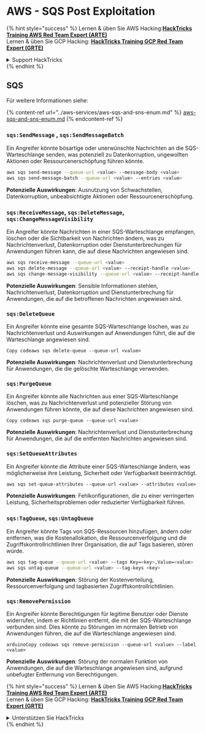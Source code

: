 # AWS - SQS Post Exploitation

{% hint style="success" %}
Lernen & üben Sie AWS Hacking:<img src="../../../.gitbook/assets/image (1) (1) (1) (1).png" alt="" data-size="line">[**HackTricks Training AWS Red Team Expert (ARTE)**](https://training.hacktricks.xyz/courses/arte)<img src="../../../.gitbook/assets/image (1) (1) (1) (1).png" alt="" data-size="line">\
Lernen & üben Sie GCP Hacking: <img src="../../../.gitbook/assets/image (2) (1).png" alt="" data-size="line">[**HackTricks Training GCP Red Team Expert (GRTE)**<img src="../../../.gitbook/assets/image (2) (1).png" alt="" data-size="line">](https://training.hacktricks.xyz/courses/grte)

<details>

<summary>Support HackTricks</summary>

* Überprüfen Sie die [**Abonnementpläne**](https://github.com/sponsors/carlospolop)!
* **Treten Sie der** 💬 [**Discord-Gruppe**](https://discord.gg/hRep4RUj7f) oder der [**Telegram-Gruppe**](https://t.me/peass) bei oder **folgen** Sie uns auf **Twitter** 🐦 [**@hacktricks\_live**](https://twitter.com/hacktricks_live)**.**
* **Teilen Sie Hacking-Tricks, indem Sie PRs an die** [**HackTricks**](https://github.com/carlospolop/hacktricks) und [**HackTricks Cloud**](https://github.com/carlospolop/hacktricks-cloud) GitHub-Repos senden.

</details>
{% endhint %}

## SQS

Für weitere Informationen siehe:

{% content-ref url="../aws-services/aws-sqs-and-sns-enum.md" %}
[aws-sqs-and-sns-enum.md](../aws-services/aws-sqs-and-sns-enum.md)
{% endcontent-ref %}

### `sqs:SendMessage` , `sqs:SendMessageBatch`

Ein Angreifer könnte bösartige oder unerwünschte Nachrichten an die SQS-Warteschlange senden, was potenziell zu Datenkorruption, ungewollten Aktionen oder Ressourcenerschöpfung führen könnte.
```bash
aws sqs send-message --queue-url <value> --message-body <value>
aws sqs send-message-batch --queue-url <value> --entries <value>
```
**Potenzielle Auswirkungen**: Ausnutzung von Schwachstellen, Datenkorruption, unbeabsichtigte Aktionen oder Ressourcenerschöpfung.

### `sqs:ReceiveMessage`, `sqs:DeleteMessage`, `sqs:ChangeMessageVisibility`

Ein Angreifer könnte Nachrichten in einer SQS-Warteschlange empfangen, löschen oder die Sichtbarkeit von Nachrichten ändern, was zu Nachrichtenverlust, Datenkorruption oder Dienstunterbrechungen für Anwendungen führen kann, die auf diese Nachrichten angewiesen sind.
```bash
aws sqs receive-message --queue-url <value>
aws sqs delete-message --queue-url <value> --receipt-handle <value>
aws sqs change-message-visibility --queue-url <value> --receipt-handle <value> --visibility-timeout <value>
```
**Potenzielle Auswirkungen**: Sensible Informationen stehlen, Nachrichtenverlust, Datenkorruption und Dienstunterbrechung für Anwendungen, die auf die betroffenen Nachrichten angewiesen sind.

### `sqs:DeleteQueue`

Ein Angreifer könnte eine gesamte SQS-Warteschlange löschen, was zu Nachrichtenverlust und Auswirkungen auf Anwendungen führt, die auf die Warteschlange angewiesen sind.
```arduino
Copy codeaws sqs delete-queue --queue-url <value>
```
**Potenzielle Auswirkungen**: Nachrichtenverlust und Dienstunterbrechung für Anwendungen, die die gelöschte Warteschlange verwenden.

### `sqs:PurgeQueue`

Ein Angreifer könnte alle Nachrichten aus einer SQS-Warteschlange löschen, was zu Nachrichtenverlust und potenzieller Störung von Anwendungen führen könnte, die auf diese Nachrichten angewiesen sind.
```arduino
Copy codeaws sqs purge-queue --queue-url <value>
```
**Potenzielle Auswirkungen**: Nachrichtenverlust und Dienstunterbrechung für Anwendungen, die auf die entfernten Nachrichten angewiesen sind.

### `sqs:SetQueueAttributes`

Ein Angreifer könnte die Attribute einer SQS-Warteschlange ändern, was möglicherweise ihre Leistung, Sicherheit oder Verfügbarkeit beeinträchtigt.
```arduino
aws sqs set-queue-attributes --queue-url <value> --attributes <value>
```
**Potenzielle Auswirkungen**: Fehlkonfigurationen, die zu einer verringerten Leistung, Sicherheitsproblemen oder reduzierter Verfügbarkeit führen.

### `sqs:TagQueue`, `sqs:UntagQueue`

Ein Angreifer könnte Tags von SQS-Ressourcen hinzufügen, ändern oder entfernen, was die Kostenallokation, die Ressourcenverfolgung und die Zugriffskontrollrichtlinien Ihrer Organisation, die auf Tags basieren, stören würde.
```bash
aws sqs tag-queue --queue-url <value> --tags Key=<key>,Value=<value>
aws sqs untag-queue --queue-url <value> --tag-keys <key>
```
**Potenzielle Auswirkungen**: Störung der Kostenverteilung, Ressourcenverfolgung und tagbasierten Zugriffskontrollrichtlinien.

### `sqs:RemovePermission`

Ein Angreifer könnte Berechtigungen für legitime Benutzer oder Dienste widerrufen, indem er Richtlinien entfernt, die mit der SQS-Warteschlange verbunden sind. Dies könnte zu Störungen im normalen Betrieb von Anwendungen führen, die auf die Warteschlange angewiesen sind.
```arduino
arduinoCopy codeaws sqs remove-permission --queue-url <value> --label <value>
```
**Potenzielle Auswirkungen**: Störung der normalen Funktion von Anwendungen, die auf die Warteschlange angewiesen sind, aufgrund unbefugter Entfernung von Berechtigungen.

{% hint style="success" %}
Lernen & üben Sie AWS Hacking:<img src="../../../.gitbook/assets/image (1) (1) (1) (1).png" alt="" data-size="line">[**HackTricks Training AWS Red Team Expert (ARTE)**](https://training.hacktricks.xyz/courses/arte)<img src="../../../.gitbook/assets/image (1) (1) (1) (1).png" alt="" data-size="line">\
Lernen & üben Sie GCP Hacking: <img src="../../../.gitbook/assets/image (2) (1).png" alt="" data-size="line">[**HackTricks Training GCP Red Team Expert (GRTE)**<img src="../../../.gitbook/assets/image (2) (1).png" alt="" data-size="line">](https://training.hacktricks.xyz/courses/grte)

<details>

<summary>Unterstützen Sie HackTricks</summary>

* Überprüfen Sie die [**Abonnementpläne**](https://github.com/sponsors/carlospolop)!
* **Treten Sie der** 💬 [**Discord-Gruppe**](https://discord.gg/hRep4RUj7f) oder der [**Telegram-Gruppe**](https://t.me/peass) bei oder **folgen** Sie uns auf **Twitter** 🐦 [**@hacktricks\_live**](https://twitter.com/hacktricks_live)**.**
* **Teilen Sie Hacking-Tricks, indem Sie PRs an die** [**HackTricks**](https://github.com/carlospolop/hacktricks) und [**HackTricks Cloud**](https://github.com/carlospolop/hacktricks-cloud) GitHub-Repos senden.

</details>
{% endhint %}

